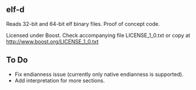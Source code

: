 elf-d
------------

Reads 32-bit and 64-bit elf binary files.
Proof of concept code.

Licensed under Boost. Check accompanying file LICENSE_1_0.txt or copy at
http://www.boost.org/LICENSE_1_0.txt

To Do
------------

- Fix endianness issue (currently only native endianness is supported).
- Add interpretation for more sections.
